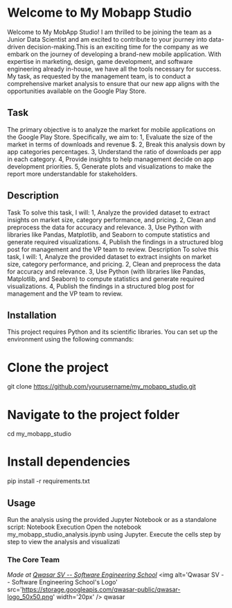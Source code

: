 # Welcome to My Mobapp Studio
Welcome to My MobApp Studio! I am thrilled to be joining the team as a Junior Data Scientist and am excited to contribute to your journey into data-driven decision-making.This is an exciting time for the company as we embark on the journey of developing a brand-new mobile application. With expertise in marketing, design, game development, and software engineering already in-house, we have all the tools necessary for success. My task, as requested by the management team, is to conduct a comprehensive market analysis to ensure that our new app aligns with the opportunities available on the Google Play Store.

## Task
The primary objective is to analyze the market for mobile applications on the Google Play Store. Specifically, we aim to:
1, Evaluate the size of the market in terms of downloads and revenue $.
2, Break this analysis down by app categories percentages.
3, Understand the ratio of downloads per app in each category.
4, Provide insights to help management decide on app development priorities.
5, Generate plots and visualizations to make the report more understandable for stakeholders.

## Description
Task
To solve this task, I will:
1, Analyze the provided dataset to extract insights on market size, category performance, and pricing.
2, Clean and preprocess the data for accuracy and relevance.
3, Use Python with libraries like Pandas, Matplotlib, and Seaborn to compute statistics and generate required visualizations.
4, Publish the findings in a structured blog post for management and the VP team to review.
Description
To solve this task, I will:
1, Analyze the provided dataset to extract insights on market size, category performance, and pricing.
2, Clean and preprocess the data for accuracy and relevance.
3, Use Python (with libraries like Pandas, Matplotlib, and Seaborn) to compute statistics and generate required visualizations.
4, Publish the findings in a structured blog post for management and the VP team to review.

## Installation
This project requires Python and its scientific libraries. You can set up the environment using the following commands:
# Clone the project
git clone https://github.com/yourusername/my_mobapp_studio.git
# Navigate to the project folder
cd my_mobapp_studio
# Install dependencies
pip install -r requirements.txt

## Usage
Run the analysis using the provided Jupyter Notebook or as a standalone script:
Notebook Execution
Open the notebook my_mobapp_studio_analysis.ipynb using Jupyter.
Execute the cells step by step to view the analysis and visualizati

### The Core Team


<span><i>Made at <a href='https://qwasar.io'>Qwasar SV -- Software Engineering School</a></i></span>
<span><img alt='Qwasar SV -- Software Engineering School's Logo' src='https://storage.googleapis.com/qwasar-public/qwasar-logo_50x50.png' width='20px' /></span>
qwasar